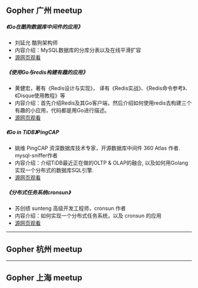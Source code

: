 ## Gopher 广州 meetup

##### 《Go在酷狗数据库中间件的应用》
* 刘延允 酷狗架构师  
* 内容介绍：MySQL数据库的分库分表以及在线平滑扩容  
* [源网页观看]()

##### 《使用Go与redis构建有趣的应用》
* 黄健宏，著有《Redis设计与实现》， 译有《Redis实战》、《Redis命令参考》、《Disque使用教程》等  
* 内容介绍：首先介绍Redis及其Go客户端，然后介绍如何使用redis去构建三个有趣的小应用，代码都是用Go进行描述。
* [源网页观看]()

##### 《Go in TiDB》PingCAP
* 姚维 PingCAP 资深数据库技术专家，开源数据库中间件 360 Atlas 作者. mysql-sniffer作者  
* 内容介绍：介绍TiDB最近正在做的OLTP & OLAP的融合, 以及如何用Golang实现一个分布式的数据库SQL引擎.
* [源网页观看]()

##### 《分布式任务系统cronsun》
* 苏创绩  sunteng 高级开发工程师，cronsun 作者  
* 内容介绍：如何实现一个分布式任务系统，以及 cronsun 的应用
* [源网页观看]()

---

## Gopher 杭州 meetup

---

## Gopher 上海 meetup